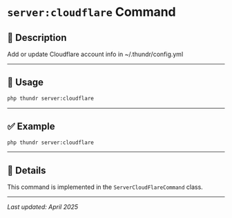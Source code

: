 # `server:cloudflare` Command

## 📝 Description

Add or update Cloudflare account info in ~/.thundr/config.yml

---

## 🚀 Usage

```bash
php thundr server:cloudflare
```





---

## ✅ Example

```bash
php thundr server:cloudflare
```

---

## 🧠 Details

This command is implemented in the `ServerCloudFlareCommand` class.

---

_Last updated: April 2025_
